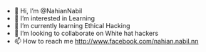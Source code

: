 - 👋 Hi, I’m @NahianNabil
- 👀 I’m interested in Learning
- 🌱 I’m currently learning Ethical Hacking
- 💞️ I’m looking to collaborate on White hat hackers
- 📫 How to reach me http://www.facebook.com/nahian.nabil.nn

<!---
NahianNabil/NahianNabil is a ✨ special ✨ repository because its `README.md` (this file) appears on your GitHub profile.
You can click the Preview link to take a look at your changes.
--->
